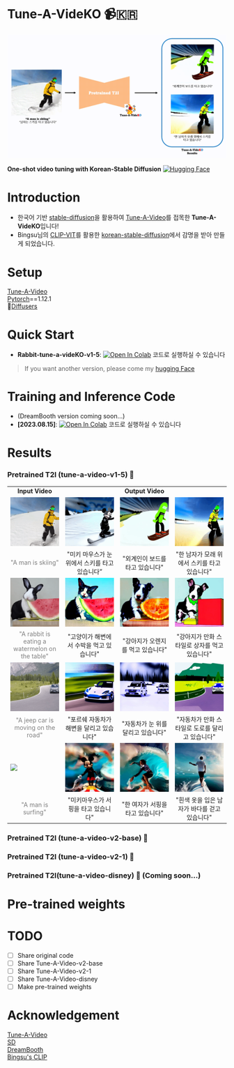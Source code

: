 # Tune-A-VideKO :video_camera:🇰🇷  
<p align="center">
  <img src="./results/overview.gif" alt="animated"/>
</p>  
  
**One-shot video tuning with Korean-Stable Diffusion** [![Hugging Face](https://img.shields.io/badge/%F0%9F%A4%97%20Hugging%20Face-Spaces-blue)](https://huggingface.co/kyujinpy/Tune-A-VideKO-v1-5)

# Introduction
- 한국어 기반 [stable-diffusion](https://arxiv.org/abs/2112.10752)을 활용하여 [Tune-A-Video](https://github.com/showlab/Tune-A-Video/tree/main)를 접목한 **Tune-A-VideKO**입니다!
- Bingsu님의 [CLIP-VIT](https://huggingface.co/Bingsu/clip-vit-large-patch14-ko/tree/main)를 활용한 [korean-stable-diffusion](https://huggingface.co/Bingsu/my-korean-stable-diffusion-v1-5)에서 감명을 받아 만들게 되었습니다.
  
# Setup
[Tune-A-Video](https://github.com/showlab/Tune-A-Video/tree/main)  
[Pytorch](https://pytorch.org/)==1.12.1  
🤗[Diffusers](https://huggingface.co/docs/diffusers/index)  
  
# Quick Start
- **Rabbit-tune-a-videKO-v1-5**: [![Open In Colab](https://colab.research.google.com/assets/colab-badge.svg)](https://colab.research.google.com/drive/1TKYR0Gj2yuHHzDOeDEi1QtYHgfa3VEY4?usp=sharing) 코드로 실행하실 수 있습니다
> If you want another version, please come my [hugging Face](https://huggingface.co/kyujinpy/Tune-A-VideKO-v1-5)

# Training and Inference Code
- (DreamBooth version coming soon...)  
- **[2023.08.15]**: [![Open In Colab](https://colab.research.google.com/assets/colab-badge.svg)](https://colab.research.google.com/drive/1U7ON76oXw6Glz2BflnshuaOEuJF1A2z9?usp=sharing) 코드로 실행하실 수 있습니다
  
# Results
### Pretrained T2I (tune-a-video-v1-5) :baby_chick:  

<table class="center">
<tr>
  <td style="text-align:center;"><b>Input Video</b></td>
  <td style="text-align:center;" colspan="3"><b>Output Video</b></td>
</tr>
<tr>
  <td><img src="./results/v1-5/man-ski.gif"></td>
  <td><img src="./results/v1-5/video1.gif"></td>
  <td><img src="./results/v1-5/video2.gif"></td>              
  <td><img src="./results/v1-5/video3.gif"></td>
</tr>
<tr>
  <td width=25% style="text-align:center;color:gray;">"A man is skiing"</td>
  <td width=25% style="text-align:center;">"미키 마우스가 눈 위에서 스키를 타고 있습니다”</td>
  <td width=25% style="text-align:center;">"외계인이 보드를 타고 있습니다"</td>
  <td width=25% style="text-align:center;">"한 남자가 모래 위에서 스키를 타고 있습니다"</td>
</tr>

<tr>
  <td><img src="./results/v1-5/rabbit.gif"></td>
  <td><img src="./results/v1-5/video4.gif"></td>
  <td><img src="./results/v1-5/video5.gif"></td>           
  <td><img src="./results/v1-5/video6.gif"></td>
</tr>
<tr>
  <td width=25% style="text-align:center;color:gray;">"A rabbit is eating a watermelon on the table"</td>
  <td width=25% style="text-align:center;">"고양이가 해변에서 수박을 먹고 있습니다"</td>
  <td width=25% style="text-align:center;">"강아지가 오렌지를 먹고 있습니다"</td>
  <td width=25% style="text-align:center;">"강아지가 만화 스타일로 상자를 먹고 있습니다"</td>
</tr>

<tr>
  <td><img src="./results/v1-5/car.gif"></td>
  <td><img src="./results/v1-5/video7.gif"></td>
  <td><img src="./results/v1-5/video8.gif"></td>            
  <td><img src="./results/v1-5/video9.gif"></td>
</tr>
<tr>
  <td width=25% style="text-align:center;color:gray;">"A jeep car is moving on the road"</td>
  <td width=25% style="text-align:center;">"포르쉐 자동차가 해변을 달리고 있습니다"</td>
  <td width=25% style="text-align:center;">"자동차가 눈 위를 달리고 있습니다"</td>
  <td width=25% style="text-align:center;">"자동차가 만화 스타일로 도로를 달리고 있습니다"</td>
</tr>

<tr>
  <td><img src="./results/v1-5/surfing.gif"></td>
  <td><img src="./results/v1-5/video10.gif"></td>
  <td><img src="./results/v1-5/video11.gif"></td>            
  <td><img src="./results/v1-5/video12.gif"></td>
</tr>
<tr>
  <td width=25% style="text-align:center;color:gray;">"A man is surfing"</td>
  <td width=25% style="text-align:center;">"미키마우스가 서핑을 타고 있습니다"</td>
  <td width=25% style="text-align:center;">"한 여자가 서핑을 타고 있습니다"</td>
  <td width=25% style="text-align:center;">"흰색 옷을 입은 남자가 바다를 걷고 있습니다"</td>
</tr>
</table>
  
### Pretrained T2I (tune-a-video-v2-base) :hatched_chick:  

### Pretrained T2I (tune-a-video-v2-1) :hatching_chick:  
  
### Pretrained T2I(tune-a-video-disney) :chicken: (Coming soon...)  

# Pre-trained weights

# TODO
- [ ] Share original code
- [ ] Share Tune-A-Video-v2-base
- [ ] Share Tune-A-Video-v2-1
- [ ] Share Tune-A-Video-disney
- [ ] Make pre-trained weights
  
# Acknowledgement
[Tune-A-Video](https://github.com/showlab/Tune-A-Video/tree/main)  
[SD](https://github.com/Stability-AI/stablediffusion)  
[DreamBooth](https://dreambooth.github.io/)  
[Bingsu's CLIP](https://huggingface.co/Bingsu/clip-vit-large-patch14-ko)  
